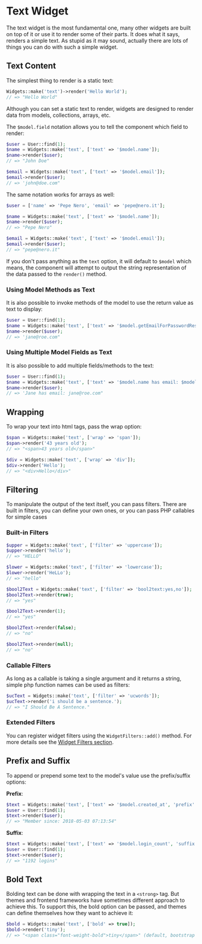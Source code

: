 # Text Widget

The text widget is the most fundamental one, many other widgets are built on top of it or use it to
render some of their parts. It does what it says, renders a simple text. As stupid as it may sound,
actually there are lots of things you can do with such a simple widget.

## Text Content

The simplest thing to render is a static text:

```php
Widgets::make('text')->render('Hello World');
// => "Hello World"
```

Although you can set a static text to render, widgets are designed to render data from models,
collections, arrays, etc.

The `$model.field` notation allows you to tell the component which field to render:  

```php
$user = User::find(1);
$name = Widgets::make('text', ['text' => '$model.name']);
$name->render($user);
// => "John Doe"

$email = Widgets::make('text', ['text' => '$model.email']);
$email->render($user);
// => 'john@doe.com"
```

The same notation works for arrays as well:

```php
$user = ['name' => 'Pepe Nero', 'email' => 'pepe@nero.it'];

$name = Widgets::make('text', ['text' => '$model.name']);
$name->render($user);
// => "Pepe Nero"

$email = Widgets::make('text', ['text' => '$model.email']);
$email->render($user);
// => "pepe@nero.it"
```

If you don't pass anything as the `text` option, it will default to `$model` which means, the
component will attempt to output the string representation of the data passed to the `render()`
method.

### Using Model Methods as Text

It is also possible to invoke methods of the model to use the return
value as text to display:

```php
$user = User::find(1);
$name = Widgets::make('text', ['text' => '$model.getEmailForPasswordReset()']);
$name->render($user);
// => 'jane@roe.com"
```

### Using Multiple Model Fields as Text 

It is also possible to add multiple fields/methods to the text:

```php
$user = User::find(1);
$name = Widgets::make('text', ['text' => '$model.name has email: $model.getEmailForPasswordReset()']);
$name->render($user);
// => 'Jane has email: jane@roe.com"
```

## Wrapping

To wrap your text into html tags, pass the wrap option:

```php
$span = Widgets::make('text', ['wrap' => 'span']);
$span->render('43 years old');
// => "<span>43 years old</span>"

$div = Widgets::make('text', ['wrap' => 'div']);
$div->render('Hello');
// => "<div>Hello</div>"
```

## Filtering

To manipulate the output of the text itself, you can pass filters. There are built in filters, you
can define your own ones, or you can pass PHP callables for simple cases

### Built-in Filters

```php
$upper = Widgets::make('text', ['filter' => 'uppercase']);
$upper->render('hello');
// => "HELLO"

$lower = Widgets::make('text', ['filter' => 'lowercase']);
$lower->render('HeLLo');
// => "hello"

$bool2Text = Widgets::make('text', ['filter' => 'bool2text:yes,no']);
$bool2Text->render(true);
// => "yes"

$bool2Text->render(1);
// => "yes"

$bool2Text->render(false);
// => "no"

$bool2Text->render(null);
// => "no"
```

### Callable Filters

As long as a callable is taking a single argument and it returns a string, simple php function names
can be used as filters:

```php
$ucText = Widgets::make('text', ['filter' => 'ucwords']);
$ucText->render('i should be a sentence.');
// => "I Should Be A Sentence."
```

### Extended Filters

You can register widget filters using the `WidgetFilters::add()` method.
For more details see the [Widget Filters section](widget-filters.md).

## Prefix and Suffix

To append or prepend some text to the model's value use the prefix/suffix options:

**Prefix**:

```php
$text = Widgets::make('text', ['text' => '$model.created_at', 'prefix' => 'Member since: ']);
$user = User::find(1);
$text->render($user);
// => "Member since: 2018-05-03 07:13:54"
```

**Suffix**:

```php
$text = Widgets::make('text', ['text' => '$model.login_count', 'suffix' => ' logins']);
$user = User::find(1);
$text->render($user);
// => "1192 logins"
```

## Bold Text

Bolding text can be done with wrapping the text in a `<strong>` tag. But themes and frontend
frameworks have sometimes different approach to achieve this. To support this, the bold option can
be passed, and themes can define themselves how they want to achieve it:

```php
$bold = Widgets::make('text', ['bold' => true]);
$bold->render('tiny');
// => "<span class="font-weight-bold">tiny</span>" (default, bootstrap theme)
```

